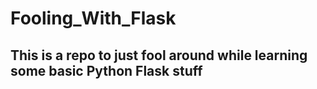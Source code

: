 # Fooling_With_Flask
## This is a repo to just fool around while learning some basic Python Flask stuff
